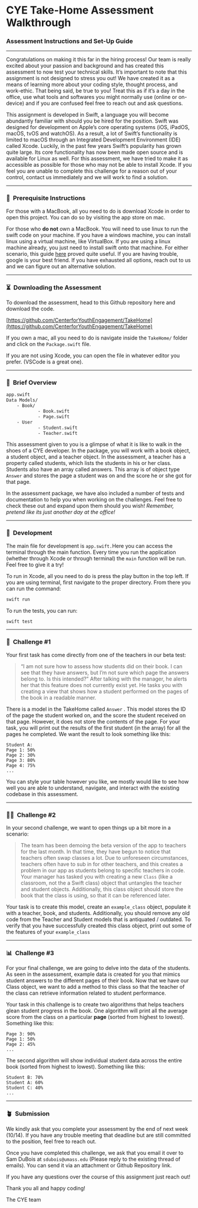 # CYE Take-Home Assessment Walkthrough

### Assessment Instructions and Set-Up Guide

---

Congratulations on making it this far in the hiring process! Our team is really excited about your passion and background and has created this assessment to now test your technical skills. It’s important to note that this assignment is not designed to stress you out! We have created it as a means of learning more about your coding style, thought process, and work-ethic. That being said, be true to you! Treat this as if it’s a day in the office, use what tools and softwares you might normally use (online or on-device) and if you are confused feel free to reach out and ask questions. 

This assignment is developed in Swift, a language you will become abundantly familiar with should you be hired for the position. Swift was designed for development on Apple’s core operating systems (iOS, iPadOS, macOS, tvOS and watchOS). As a result, a lot of Swift’s functionality is limited to macOS through an Integrated Development Environment (IDE) called Xcode. Luckily, in the past few years Swift’s popularity has grown quite large. Its core functionality has now been made open source and is available for Linux as well. For this assessment, we have tried to make it as accessible as possible for those who may not be able to install Xcode. If you feel you are unable to complete this challenge for a reason out of your control, contact us immediately and we will work to find a solution.

---

### 🚐  Prerequisite Instructions

For those with a MacBook, all you need to do is download Xcode in order to open this project. You can do so by visiting the app store on mac.

For those who **do not** own a MacBook. You will need to use linux to run the swift code on your machine. If you have a windows machine, you can install linux using a virtual machine, like VirtualBox. If you are using a linux machine already, you just need to install swift onto that machine. For either scenario, this guide [here](https://www.aya.io/blog/swift-5-in-vscode-in-linux-mint-in-virtualbox/) proved quite useful. If you are having trouble, google is your best friend. If you have exhausted all options, reach out to us and we can figure out an alternative solution.

---

### ⏳  Downloading the Assessment

To download the assessment, head to this Github repository here and download the code.

[https://github.com/CenterforYouthEngagement/TakeHome](https://github.com/CenterforYouthEngagement/TakeHome)

If you own a mac, all you need to do is navigate inside the `TakeHome/` folder and click on the `Package.swift` file.

If you are not using Xcode, you can open the file in whatever editor you prefer. (VSCode is a great one).

---

### 🤖  Brief Overview

```bash
app.swift
Data Models/
	- Book/
			- Book.swift
			- Page.swift
	- User
			- Student.swift
			- Teacher.swift
```

This assessment given to you is a glimpse of what it is like to walk in the shoes of a CYE developer. In the package, you will work with a book object, a student object, and a teacher object. In the assessment, a teacher has a property called students, which lists the students in his or her class. Students also have an array called answers. This array is of object type `Answer` and stores the page a student was on and the score he or she got for that page.

In the assessment package, we have also included a number of tests and documentation to help you when working on the challenges. Feel free to check these out and expand upon them should you wish! *Remember, pretend like its just another day at the office!*

---

### 🎃  Development

The main file for development is `app.swift.`Here you can access the terminal through the main function. Every time you run the application (whether through Xcode or through terminal) the `main` function will be run. Feel free to give it a try!

To run in Xcode, all you need to do is press the play button in the top left. If you are using terminal, first navigate to the proper directory. From there you can run the command:

```bash
swift run
```

To run the tests, you can run:

```bash
swift test
```

---

### 👻  Challenge #1

Your first task has come directly from one of the teachers in our beta test:

> “I am not sure how to assess how students did on their book. I can see that they have answers, but I’m not sure which page the answers belong to. Is this intended?” After talking with the manager, he alerts her that this feature does not currently exist yet. He tasks you with creating a view that shows how a student performed on the pages of the book in a readable manner.
> 

There is a model in the TakeHome called `Answer` . This model stores the ID of the page the student worked on, and the score the student received on that page. However, it does not store the contents of the page. For your task, you will print out the results of the first student (in the array) for all the pages he completed. We want the result to look something like this:

```
Student A:
Page 1: 50%
Page 2: 30%
Page 3: 80%
Page 4: 75%
...
```

You can style your table however you like, we mostly would like to see how well you are able to understand, navigate, and interact with the existing codebase in this assessment.

---

### 🥷🏼  Challenge #2

In your second challenge, we want to open things up a bit more in a scenario:

> The team has been demoing the beta version of the app to teachers for the last month. In that time, they have begun to notice that teachers often swap classes a lot. Due to unforeseen circumstances, teachers often have to sub in for other teachers, and this creates a problem in our app as students belong to specific teachers in code. Your manager has tasked you with creating a new `Class` (like a classroom, not the a Swift class) object that untangles the teacher and student objects. Additionally, this class object should store the book that the class is using, so that it can be referenced later.
> 

Your task is to create this model, create an `example_class` object, populate it with a teacher, book, and students. Additionally, you should remove any old code from the Teacher and Student models that is antiquated / outdated. To verify that you have successfully created this class object, print out some of the features of your `example_class`

---

### 📊  Challenge #3

For your final challenge, we are going to delve into the data of the students. As seen in the assessment, example data is created for you that mimics student answers to the different pages of their book. Now that we have our Class object, we want to add a method to this class so that the teacher of the class can retrieve information related to student performance.

Your task in this challenge is to create two algorithms that helps teachers glean student progress in the book. One algorithm will print all the average score from the class on a particular **page** (sorted from highest to lowest). Something like this:

```
Page 3: 90%
Page 1: 50%
Page 2: 45%
...
```

The second algorithm will show individual student data across the entire book (sorted from highest to lowest). Something like this:

```
Student B: 70%
Student A: 60%
Student C: 40%
...
```

---

### 🪴  Submission

We kindly ask that you complete your assessment by the end of next week (10/14). If you have any trouble meeting that deadline but are still committed to the position, feel free to reach out.

Once you have completed this challenge, we ask that you email it over to Sam DuBois at `sdubois@umass.edu`  (Please reply to the existing thread of emails). You can send it via an attachment or Github Repository link.

If you have any questions over the course of this assignment just reach out!

Thank you all and happy coding!

The CYE team

